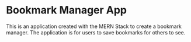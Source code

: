 # Bookmark Manager App

This is an application created with the MERN Stack to create a bookmark manager. The application is for users to save bookmarks for others to see.
